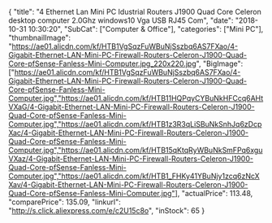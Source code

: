 {
	"title": "4 Ethernet Lan Mini PC Idustrial Routers J1900 Quad Core Celeron desktop computer 2.0Ghz windows10 Vga USB  RJ45 Com",
	"date": "2018-10-31 10:30:20",
	"SubCat": ["Computer & Office"],
	"categories": ["Mini PC"],
	"thumbnailImage": "https://ae01.alicdn.com/kf/HTB1VgSqzFuWBuNjSszbq6AS7FXao/4-Gigabit-Ethernet-LAN-Mini-PC-Firewall-Routers-Celeron-J1900-Quad-Core-pfSense-Fanless-Mini-Computer.jpg_220x220.jpg",
	"BigImage": ["https://ae01.alicdn.com/kf/HTB1VgSqzFuWBuNjSszbq6AS7FXao/4-Gigabit-Ethernet-LAN-Mini-PC-Firewall-Routers-Celeron-J1900-Quad-Core-pfSense-Fanless-Mini-Computer.jpg","https://ae01.alicdn.com/kf/HTB11HQPqyCYBuNkHFCcq6AHtVXaG/4-Gigabit-Ethernet-LAN-Mini-PC-Firewall-Routers-Celeron-J1900-Quad-Core-pfSense-Fanless-Mini-Computer.jpg","https://ae01.alicdn.com/kf/HTB1z3R3qLiSBuNkSnhJq6zDcpXac/4-Gigabit-Ethernet-LAN-Mini-PC-Firewall-Routers-Celeron-J1900-Quad-Core-pfSense-Fanless-Mini-Computer.jpg","https://ae01.alicdn.com/kf/HTB15qKtqRyWBuNkSmFPq6xguVXaz/4-Gigabit-Ethernet-LAN-Mini-PC-Firewall-Routers-Celeron-J1900-Quad-Core-pfSense-Fanless-Mini-Computer.jpg","https://ae01.alicdn.com/kf/HTB1_FHKy41YBuNjy1zcq6zNcXXav/4-Gigabit-Ethernet-LAN-Mini-PC-Firewall-Routers-Celeron-J1900-Quad-Core-pfSense-Fanless-Mini-Computer.jpg"],
	"actualPrice": 113.48,
	"comparePrice": 135.09,
	"linkurl": "http://s.click.aliexpress.com/e/c2U15c8o",
	"inStock": 65
}
